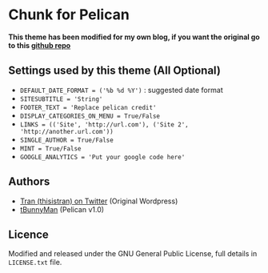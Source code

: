 # Chunk for Pelican
**This theme has been modified for my own blog, if you want the original go to this [github repo](https://github.com/tbunnyman/pelican-chunk)**

## Settings used by this theme (All Optional)
* `DEFAULT_DATE_FORMAT = ('%b %d %Y')` : suggested date format
* `SITESUBTITLE = 'String'`
* `FOOTER_TEXT = 'Replace pelican credit'`
* `DISPLAY_CATEGORIES_ON_MENU = True/False`
* `LINKS = (('Site', 'http://url.com'), ('Site 2', 'http://another.url.com'))`
* `SINGLE_AUTHOR = True/False`
* `MINT = True/False`
* `GOOGLE_ANALYTICS = 'Put your google code here'`

## Authors
* [Tran (thisistran) on Twitter](http://twitter.com/#!/thisistran) (Original Wordpress)
* [tBunnyMan](http://bunnyman.info) (Pelican v1.0)

## Licence
Modified and released under the GNU General Public License, full details in `LICENSE.txt` file.